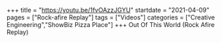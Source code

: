 +++
title = "https://youtu.be/1fvOAzzJGYU"
startdate = "2021-04-09"
pages = ["Rock-afire Replay"]
tags = ["Videos"]
categories = ["Creative Engineering","ShowBiz Pizza Place"]
+++
Out Of This World (Rock Afire Replay)
